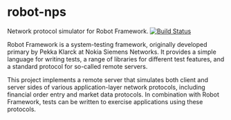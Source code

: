 robot-nps
=========
Network protocol simulator for Robot Framework. [![Build Status](https://travis-ci.org/da4089/robot-fps.svg?branch=master)](https://travis-ci.org/da4089/robot-fps)

Robot Framework is a system-testing framework, originally developed
primary by Pekka Klarck at Nokia Siemens Networks.  It provides a
simple language for writing tests, a range of libraries for different
test features, and a standard protocol for so-called remote servers.

This project implements a remote server that simulates both client and
server sides of various application-layer network protocols, including
financial order entry and market data protocols.  In combination with
Robot Framework, tests can be written to exercise applications using
these protocols.
